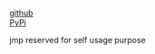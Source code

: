 
[github](https://github.com/eaybek/jmp/)  
[PyPi](https://pypi.org/project/jmp/)  

jmp reserved for self usage purpose

